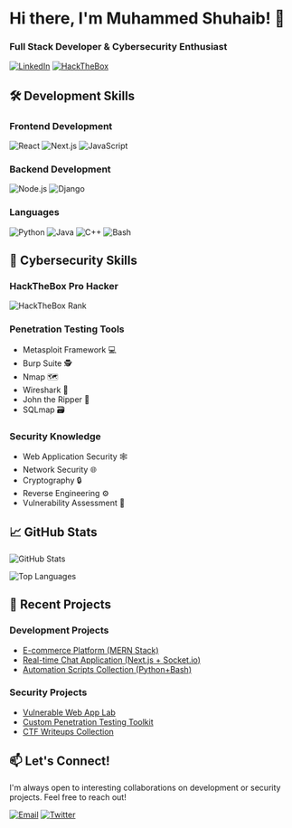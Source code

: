 # Hi there, I'm Muhammed Shuhaib! 👋

### Full Stack Developer & Cybersecurity Enthusiast

[![LinkedIn](https://img.shields.io/badge/LinkedIn-0077B5?style=for-the-badge&logo=linkedin&logoColor=white)](https://www.linkedin.com/in/muhammed-shuhaib-63b709227/)
[![HackTheBox](https://img.shields.io/badge/HackTheBox-111827?style=for-the-badge&logo=Hack%20The%20Box&logoColor=9FEF00)](https://app.hackthebox.com/profile/813709)

## 🛠️ Development Skills

### Frontend Development
![React](https://img.shields.io/badge/React-20232A?style=for-the-badge&logo=react&logoColor=61DAFB)
![Next.js](https://img.shields.io/badge/Next.js-000000?style=for-the-badge&logo=nextdotjs&logoColor=white)
![JavaScript](https://img.shields.io/badge/JavaScript-F7DF1E?style=for-the-badge&logo=javascript&logoColor=black)

### Backend Development
![Node.js](https://img.shields.io/badge/Node.js-339933?style=for-the-badge&logo=nodedotjs&logoColor=white)
![Django](https://img.shields.io/badge/Django-092E20?style=for-the-badge&logo=django&logoColor=white)

### Languages
![Python](https://img.shields.io/badge/Python-3776AB?style=for-the-badge&logo=python&logoColor=white)
![Java](https://img.shields.io/badge/Java-ED8B00?style=for-the-badge&logo=openjdk&logoColor=white)
![C++](https://img.shields.io/badge/C++-00599C?style=for-the-badge&logo=c%2B%2B&logoColor=white)
![Bash](https://img.shields.io/badge/Bash-4EAA25?style=for-the-badge&logo=gnu-bash&logoColor=white)

## 🔐 Cybersecurity Skills

### HackTheBox Pro Hacker
![HackTheBox Rank](https://img.shields.io/badge/HackTheBox-Pro%20Hacker-9FEF00?style=for-the-badge)

### Penetration Testing Tools
- Metasploit Framework 💻
- Burp Suite 🕵️
- Nmap 🗺️
- Wireshark 📡
- John the Ripper 🔑
- SQLmap 🗃️

### Security Knowledge
- Web Application Security 🕸️
- Network Security 🌐
- Cryptography 🔒
- Reverse Engineering ⚙️
- Vulnerability Assessment 🎯

## 📈 GitHub Stats

![GitHub Stats](https://github-readme-stats.vercel.app/api?username=YOUR_USERNAME&show_icons=true&theme=radical)

![Top Languages](https://github-readme-stats.vercel.app/api/top-langs/?username=YOUR_USERNAME&layout=compact&theme=radical)

## 🚀 Recent Projects

### Development Projects
- [E-commerce Platform (MERN Stack)](🔗)
- [Real-time Chat Application (Next.js + Socket.io)](🔗)
- [Automation Scripts Collection (Python+Bash)](🔗)

### Security Projects
- [Vulnerable Web App Lab](🔗)
- [Custom Penetration Testing Toolkit](🔗)
- [CTF Writeups Collection](🔗)

## 📫 Let's Connect!
I'm always open to interesting collaborations on development or security projects. Feel free to reach out!

[![Email](https://img.shields.io/badge/Email-D14836?style=for-the-badge&logo=gmail&logoColor=white)](mailto:your-email@example.com)
[![Twitter](https://img.shields.io/badge/Twitter-1DA1F2?style=for-the-badge&logo=twitter&logoColor=white)](https://twitter.com/yourhandle)
